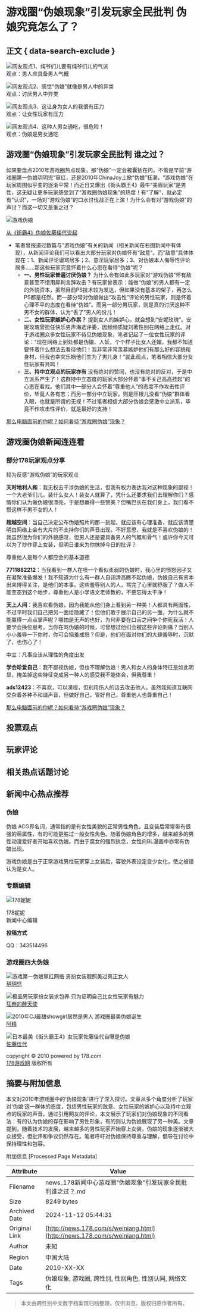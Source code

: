 # 游戏圈“伪娘现象”引发玩家全民批判 伪娘究竟怎么了？

## 正文 { data-search-exclude }


![网友观点1、纯爷们儿要有纯爷们儿的气派](http://img4.178.com/www/201011/82857045672/82857768379.jpg)  
观点：男人应具备男人气概

![网友观点2、感觉“伪娘”就像是男人中的异类](http://img3.178.com/www/201011/82857045672/82858176432.jpg)  
观点：讨厌男人中异类

![网友观点3、这让身为女人的我很有压力](http://img4.178.com/www/201011/82857045672/82858327704.jpg)  
观点：让女性玩家有压力

![网友观点4、这种人男女通吃，很危险！](http://img0.178.com/www/201011/82857045672/82858481539.jpg)  
观点：伪娘是男女通吃

## 游戏圈“伪娘现象”引发玩家全民批判 谁之过？

如果要盘点2010年游戏圈热点现象，那“伪娘”一定会被囊括在内。不管是早前“游戏圈第一伪娘玥玥児”窜红，还是2010年ChinaJoy上掀“伪娘”狂潮，“游戏伪娘”在玩家周围似乎变的逐渐平常！而近日又爆出《街头霸王4》最牛“美眉玩家”是男性，这无疑让更多玩家感受到了“游戏圈伪娘现象”的热度！有“了解”，就必定有“认识”，一场对“游戏伪娘”的口水讨伐战正在上演！为什么会有对“游戏伪娘”的声讨？而这一切又是谁之过？

![游戏伪娘](http://img4.178.com/www/201011/82857045672/82859039560.jpg)

[从《街霸4》伪娘佐藤佳代说起](http://news.178.com/201011/82852187878.html)

- 笔者曾报道过数篇与“游戏伪娘”有关的新闻（相关新闻在右图新闻中有体现），从新闻评论我们可以看出大部分玩家对伪娘怀有“敌意”。而“敌意”具体体现在：1、新闻评论谩骂居多；2、意淫玩家居多；3、对伪娘本人侮辱性评论居多……那这些玩家究竟怀着什么心思在看待“伪娘”呢？
    - **一、男性玩家普遍讨厌伪娘？**
      为什么会有如此多玩家对“游戏伪娘”怀有敌意甚至不惜用犀利言辞攻击？有玩家曾表示：能做“伪娘”的男人都有一定的外貌资本，虽然目前PS技术较为发达，但如果没有基本的架子，再怎么PS都是枉然。而一部分常对伪娘做出“攻击性”评论的男性玩家，则是怀着心理不平的态度在看待“伪娘”。而另一部分男玩家，则是真的讨厌这种不男不女的群体，认为“丢了”男人的份儿！
    - **二、女性玩家嫉妒心作祟？**
      提到女人的嫉妒心，就会想到“安妮玫瑰”。安妮玫瑰曾担任快乐男声海选评委，因频频质疑刘著性别在网络上走红。对于游戏圈众多女性玩家不待见伪娘现象，笔者记起了一位女性玩家的评论：“现在网络上到处都是伪娘、人妖，个个样子比女人还媚，我都不知道要怀着什么想法去看待他们！我非常非常羡慕嫉妒他们有那么好的容貌和身材，但我也幸灾乐祸他们生为了男儿身！”就此观点，笔者相信大部分女性玩家有共鸣！
    - **三、持中立观点的玩家亦有**
      没有绝对的赞同，也没有绝对的反对，于是中立派系产生了！这群持中立态度的玩家大部分怀着“事不关己高高挂起”的心态在看戏。他们其中一部分人会怀着“尊重他人”的态度不作攻击性评价，毕竟人各有志；而另一部分中立玩家，则是压根儿没看“伪娘”群体看入眼，也就是所谓的无视！不过笔者相信大部分伪娘会感激中立派系，毕竟不作攻击性评价，就是最好的支持！
    
[那么电脑面前的你呢？如何看待“游戏圈伪娘”现象？](http://comments.178.com/list.php?resource_id=06db7704960fd6f912db34a9a0c16f7d)

## 游戏圈伪娘新闻连连看

### 部分178玩家观点分享

较为反感“游戏伪娘”的玩家观点

**天时地利人和**：我无权去干涉伪娘的生活，但我有权力表达我对这种现象的鄙视！一个大老爷们儿，装什么女人！装女人就算了，凭什么还要求我们去理解你们？感情你们认为做伪娘很漂亮，于是想赢得一些赞美？但嘴巴长在我们身上，我们看不惯这样不男不女的人！

**超越空间**：当自己决定公布伪娘照片的那一刻起，就应该有心理准备，就应该清楚明白网络上会有大片的不支持你们的声音出现。不好意思，我就是不喜欢伪娘的！我虽然很为你们的外貌感叹，但男人还是要具备男人的气概和骨气！或许你今天可以为了炒作穿上女装，但明日谁来为你抹掉今日的批评？

尊重他人是每个人都应会的基本道德

**7711882212**：当我看到一群人在喷一个看似柔弱的伪娘时，我心里的愤怒因子又在凝聚准备爆发！我不知道为什么有一群人自诩清高瞧不起伪娘，伪娘自己有资本出来博得关注，是他们的本事。这些羞辱别人的人，骂完了心里就舒服了？做人不能变态到这个地步，尊重他人是小学语文老师教的，不要忘得太干净！

**天上人间**：我喜欢看伪娘，因为我能从他们身上看到另一种美！人都具有两面性，不过平时我们自己把另一面给隐藏了！但他们敢于展示自己的另一面，为什么就不能赢得一点点掌声呢？哪怕是无声的也好，为何非要在口舌之间争个你死我活！人要学会换位思考，当你在骂伪娘的时候，可曾想过他们会被这些评论刺痛？当别人小小羞辱一下你时，你可会恼羞成怒？但是，他们在面对你们的大肆羞辱时，沉默了，也伤心了！

中立：凡事应该从理性的角度出发

**学会珍爱自己**：我不鄙视伪娘，但也不理解伪娘！男人和女人的身体特征是如此明显，掩盖掉这些特征变成另一种人的感受我不能体会，但我尊重！

**ads12423**：不喜欢，可以漠视，但别用伤人的话去攻击他人。虽然我知道互联网交杂着各种不和谐声音，但做好自己，管好自己，尊重他人也尊重自己！

[那么电脑面前的你呢？如何看待“游戏圈伪娘”现象？](http://comments.178.com/list.php?resource_id=06db7704960fd6f912db34a9a0c16f7d)

## 投票观点

## 玩家评论

## 相关热点话题讨论

## 新闻中心热点推荐

### 伪娘

伪娘 ACG界名词，通常指的是有女性美貌的正常男性角色，且变装后常常带有很强的萌属性，有的可能更胜过一般女性角色。随着伪娘角色的增多，越来越多的男性动漫爱好者开始喜欢伪娘。而由于腐女的强烈执念，女性向BL漫画中亦常有伪娘出现。

游戏伪娘是由于正常游戏男性玩家穿上女装后，容貌外表设定变少女化，使之被错认为是女人。

### 专题编辑

![178妮妮](http://img4.178.com/news/201009/78099122284/78099126925.jpg)

178妮妮  
新闻中心编辑

**投稿方式**

QQ：343514496

### 游戏圈四大伪娘

![游戏第一伪娘窜红网络 男扮女装靓照美过真正女人](http://img3.178.com/www/201011/82857045672/82865633538.jpg)  
[玥玥児](http://news.178.com/201007/72698152464.html "游戏第一伪娘窜红网络 男扮女装靓照美过真正女人")

![极品男玩家扮女装求包养 只为证明自己比女性玩家有魅力](http://img1.178.com/www/201011/82857045672/82865651116.jpg)  
[狂奔的醉天使](http://news.178.com/201010/81382190520.html "极品男玩家扮女装求包养 只为证明自己比女性玩家有魅力")

![2010年CJ最甜showgirl居然是男人 游戏圈最美伪娘诞生](http://img1.178.com/www/201011/82857045672/82865658819.jpg)  
[阿精](http://news.178.com/201008/74890162770.html "2010年CJ最甜showgirl居然是男人 游戏圈最美伪娘诞生")

![日本最美《街头霸王4》女玩家佐藤佳代自曝是伪娘](http://img3.178.com/www/201011/82857045672/82865677802.jpg)  
[佐藤佳代](http://news.178.com/201011/82852187878.html "日本最美《街头霸王4》女玩家佐藤佳代自曝是伪娘")

copyright © 2010 powered by 178.com  
[178游戏网](http://www.178.com/ "178首页") 版权所有

## 摘要与附加信息

<!-- tcd_abstract -->
本文对2010年游戏圈中的‘伪娘现象’进行了深入探讨。文章从多个角度分析了玩家对‘伪娘’这一群体的态度，包括男性玩家的敌意、女性玩家的嫉妒心以及持中立观点的玩家的声音。通过引用网友的评论，本文展示了玩家们对伪娘现象的不同看法：有的认为伪娘的存在影响了男性形象，有的则认为伪娘展现了另一种美。文章提到，随着技术的发展，越来越多的男性玩家开始穿上女装，伪娘的现象逐渐被大众接受，但批评和争议仍然存在。笔者呼吁对伪娘保持尊重与理解，倡导在讨论中保持理性和包容。
<!-- tcd_abstract_end -->

附加信息 [Processed Page Metadata]

| Attribute       | Value                                  |
|-----------------|----------------------------------------|
| Filename        | news_178新闻中心游戏圈“伪娘现象”引发玩家全民批判谁之过？.md                             |
| Size            | 8249 bytes                           |
| Archived Date   | 2024-11-12 05:44:31                             |
| Original Link   | [http://news.178.com/s/weiniang.html](http://news.178.com/s/weiniang.html)                       |
| Author          | 未知                               |
| Region          | 中国大陆                               |
| Date            | 2010-XX-XX                                 |
| Tags            | 伪娘现象, 游戏圈, 跨性别, 性别角色, 性别认同, 网络文化                                 |
>
> 本文由跨性别中文数字档案馆归档整理，仅供浏览。版权归原作者所有。
>
